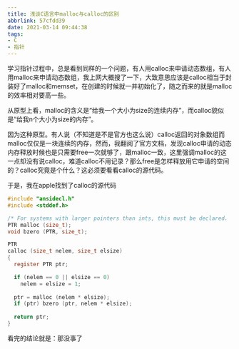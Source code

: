 ```yaml
---
title: 浅谈C语言中malloc与calloc的区别
abbrlink: 57cfdd39
date: 2021-03-14 09:44:38
tags:
- C
- 指针
---
```


学习指针过程中，总是看到同样的一个问题，有人用calloc来申请动态数组，有人用malloc来申请动态数组，我上网大概搜了一下，大致意思应该是calloc相当于封装好了malloc和memset，在创建的时候就一并初始化了，随之而来的就是malloc的效率相对要高一些。

  从原型上看，malloc的含义是“给我一个大小为size的连续内存”，而calloc貌似是“给我n个大小为size的内存”。

因为这种原型。有人说（不知道是不是官方也这么说）calloc返回的对象数组而malloc仅仅是一块连续的内存，然而，我翻阅了官方文档，发现calloc申请的动态内存释放时候也是只需要free一次就够了，跟malloc一致，这里强调malloc的这一点却没有说calloc，难道calloc不用记录？那么free是怎样释放用它申请的空间的？calloc究竟是个什么？这必须要看看calloc的源代码。

于是，我在apple找到了calloc的源代码

```c
#include "ansidecl.h"
#include <stddef.h>

/* For systems with larger pointers than ints, this must be declared.  */
PTR malloc (size_t);
void bzero (PTR, size_t);

PTR
calloc (size_t nelem, size_t elsize)
{
  register PTR ptr;  

  if (nelem == 0 || elsize == 0)
    nelem = elsize = 1;
  
  ptr = malloc (nelem * elsize);
  if (ptr) bzero (ptr, nelem * elsize);
  
  return ptr;
}
```

看完的结论就是：那没事了

